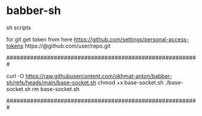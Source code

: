 # babber-sh
sh scripts

for git get token from here https://github.com/settings/personal-access-tokens
https://<token>@github.com/user/repo.git

#########################################################

curl -O https://raw.githubusercontent.com/okhmat-anton/babber-sh/refs/heads/main/base-socket.sh
chmod +x base-socket.sh
./base-socket.sh
rm base-socket.sh

#########################################################
